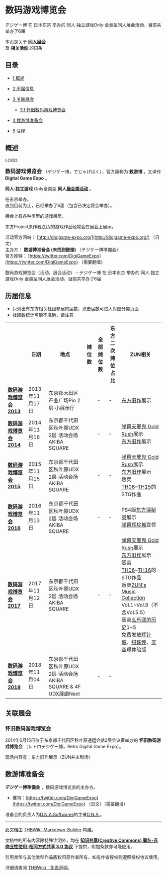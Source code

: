# 数码游戏博览会

<!-- source html: G:\repos\THBWiki-Markdown-Builder\THBWikiMarkdown\Temp\main\d\d8\ns0%3A%E6%95%B0%E7%A0%81%E6%B8%B8%E6%88%8F%E5%8D%9A%E8%A7%88%E4%BC%9A.html -->

デジゲー博 在 日本东京 举办的 同人·独立游戏Only 全类型同人展会活动，目前共举办了6届

本页是关于 **[同人展会](./同人展会.md#展会类活动)**   
及 **[相关活动](./相关活动.md)** 的词条

## 目录

- [1 概述](#概述)
- [2 历届信息](#历届信息)
- [3 关联展会](#关联展会)

  - [3.1 怀旧数码游戏博览会](#怀旧数码游戏博览会)



- [4 数游博准备会](#数游博准备会)
- [5 注释](#注释)





## 概述
[](./文件-数码游戏博览会_LOGO.png.md)  [](./文件-数码游戏博览会_LOGO.png.md)LOGO
  
<big> **数码游戏博览会** </big>（デジゲー博，でじゃげはく），官方简称为 **数游博** ，又译作 **Digital Game Expo** 。  
  
  
  
  
 **同人·独立游戏** Only全类型 **同人[展会类活动](./展会类活动.md#展会类活动)** 。  
  
在东京举办。  
直到目前为止，已经举办了6届（包含已决定将会举办）。  
  
展会上有各种类型的游戏展示。  

东方Project原作者[ZUN](./ZUN.md)的游戏作品经常会在展会上展示。  
  
  
  
  
活动官方网站： [http://digigame-expo.org/](http://digigame-expo.org/) （日文）   
主办方： **数游博准备会 (未找到链接)** （デジゲー博準備会）  
官方推特： [https://twitter.com/DigiGameExpo](https://twitter.com/DigiGameExpo) （需要翻墙）  
  
数码游戏博览会（活动，展会活动） - デジゲー博 在 日本东京 举办的 同人·独立游戏Only 全类型同人展会活动，目前共举办了6届

## 历届信息
- 只列出有东方相关社团参展的届数，点击届数可进入对应分类页面
- 社团数统计可能不准确，请注意


<table>
<tbody><tr><th> </th><th>日期</th><th>地点</th><th>摊位数</th><th>全部摊位数</th><th>东方二次摊位占比</th><th>ZUN相关</th></tr>
<tr><td id="2013"><b><a href="/展会作品列表?e=%E6%95%B0%E7%A0%81%E6%B8%B8%E6%88%8F%E5%8D%9A%E8%A7%88%E4%BC%9A%232013">数码游戏博览会2013</a></b></td><td id="ev-1">2013年11月17日</td><td>东京都大田区产业广场Pio 2层 小展示厅</td><td></td><td>-</td><td>-</td><td><a href="./东方旧作.md#旧作" class="mw-redirect" title="东方旧作">东方旧作</a>展示</td></tr>
<tr><td id="2014"><b><a href="/展会作品列表?e=%E6%95%B0%E7%A0%81%E6%B8%B8%E6%88%8F%E5%8D%9A%E8%A7%88%E4%BC%9A%232014">数码游戏博览会2014</a></b></td><td id="ev-2">2014年11月16日</td><td>东京都千代田区秋叶原UDX 2层 活动会场 AKIBA SQUARE</td><td></td><td>-</td><td>-</td><td><a href="./弹幕天邪鬼-Gold_Rush.md" title="弹幕天邪鬼/Gold Rush">弹幕天邪鬼 Gold Rush</a>展示<br><a href="./东方旧作.md#旧作" class="mw-redirect" title="东方旧作">东方旧作</a>展示</td></tr>
<tr><td id="2015"><b><a href="/展会作品列表?e=%E6%95%B0%E7%A0%81%E6%B8%B8%E6%88%8F%E5%8D%9A%E8%A7%88%E4%BC%9A%232015">数码游戏博览会2015</a></b></td><td id="ev-3">2015年11月15日</td><td>东京都千代田区秋叶原UDX 2层 活动会场 AKIBA SQUARE</td><td></td><td>-</td><td>-</td><td><a href="./弹幕天邪鬼-Gold_Rush.md" title="弹幕天邪鬼/Gold Rush">弹幕天邪鬼 Gold Rush</a>展示<br><a href="./东方旧作.md#旧作" class="mw-redirect" title="东方旧作">东方旧作</a>展示<br>贩卖<a href="./东方红魔乡.md" title="东方红魔乡" unred="">TH06</a>~<a href="./TH15.md" class="mw-redirect" title="TH15">TH15</a>的STG作品</td></tr>
<tr><td id="2016"><b><a href="/展会作品列表?e=%E6%95%B0%E7%A0%81%E6%B8%B8%E6%88%8F%E5%8D%9A%E8%A7%88%E4%BC%9A%232016">数码游戏博览会2016</a></b></td><td id="ev-4">2016年11月13日</td><td>东京都千代田区秋叶原UDX 2层 活动会场 AKIBA SQUARE</td><td></td><td>-</td><td>-</td><td>PS4版<a href="./东方深秘录.md" title="东方深秘录">东方深秘录</a>展示<br><a href="./弹幕辉珍城.md#弹幕辉珍城" class="mw-redirect" title="弹幕辉珍城">弹幕辉珍城</a>宣传</td></tr>
<tr><td id="2017"><b><a href="/展会作品列表?e=%E6%95%B0%E7%A0%81%E6%B8%B8%E6%88%8F%E5%8D%9A%E8%A7%88%E4%BC%9A%232017">数码游戏博览会2017</a></b></td><td id="ev-5">2017年11月12日</td><td>东京都千代田区秋叶原UDX 2层 活动会场 AKIBA SQUARE</td><td></td><td>-</td><td>-</td><td><a href="./弹幕天邪鬼-Gold_Rush.md" title="弹幕天邪鬼/Gold Rush">弹幕天邪鬼 Gold Rush</a>展示<br><a href="./东方旧作.md#旧作" class="mw-redirect" title="东方旧作">东方旧作</a>展示<br>贩卖<a href="./东方红魔乡.md" title="东方红魔乡" unred="">TH06</a>~<a href="./TH16.md" class="mw-redirect" title="TH16">TH16</a>的STG作品<br>贩卖<a href="./ZUN's_Music_Collection.md#ZUN的音乐CD" class="mw-redirect" title="ZUN&#39;s Music Collection">ZUN's Music Collection</a> Vol.1~Vol.9（不含Vol.5.5）<br>贩卖<a href="./幺乐团的历史.md#幺乐团的历史系列CD" class="mw-redirect" title="幺乐团的历史">幺乐团的历史</a>1~5<br>免费发放<a href="./辉针城.md" class="mw-redirect" title="辉针城">辉针城</a>、<a href="./绀珠传.md" class="mw-redirect" title="绀珠传">绀珠传</a>、<a href="./天空璋.md" class="mw-redirect" title="天空璋">天空璋</a>体验版</td></tr>
<tr><td id="2018"><b><a href="/展会作品列表?e=%E6%95%B0%E7%A0%81%E6%B8%B8%E6%88%8F%E5%8D%9A%E8%A7%88%E4%BC%9A%232018">数码游戏博览会2018</a></b></td><td id="ev-6">2018年11月04日</td><td>东京都千代田区秋叶原UDX 2层 活动会场 AKIBA SQUARE &amp; 4F UDX展廊Next</td><td></td><td>-</td><td>-</td><td></td></tr>
</tbody></table>



## 关联展会

### 怀旧数码游戏博览会
  
2014年6月15日位于东京都千代田区秋叶原通运会馆2层会议室举办的 **怀旧数码游戏博览会** （レトロデジゲー博，Retro Digital Game Expo）。
  
  
现场内容有：东方旧作展示（ZUN并未到场）
  


## 数游博准备会
  
 **デジゲー博準備会** ，数码游戏博览会的主办方。
  

- 推特：[https://twitter.com/DigiGameExpo](https://twitter.com/DigiGameExpo) （日文）（需要翻墙）

  
准备会的负责人为[D.N.A.Softwares](./D.N.A.Softwares.md)的主催[D.N.A.](./D.N.A..md)。
  


  
  

  

  
  






---

此文档由 [THBWiki-Markdown-Builder](https://github.com/Delsin-Yu/THBWiki-Markdown-Builder) 构建。

文档中的所有内容除特殊注明外，均在 [**知识共享(Creative Commons) 署名-非商业性使用-相同方式共享 3.0 协议**](https://creativecommons.org/licenses/by-sa/3.0/deed.zh-hans) 下提供，附加条款亦可能应用。

引用类型与其他类型作品版权归原作者所有，如有作者授权则遵照授权协议使用。

详细请查阅 [THBWiki：免责声明](https://thbwiki.cc/THBWiki:%E5%85%8D%E8%B4%A3%E5%A3%B0%E6%98%8E)。

